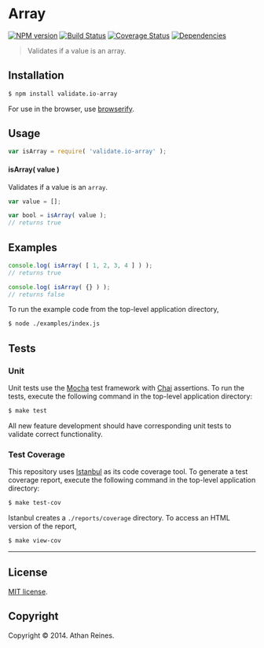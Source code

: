 Array
===
[![NPM version][npm-image]][npm-url] [![Build Status][travis-image]][travis-url] [![Coverage Status][coveralls-image]][coveralls-url] [![Dependencies][dependencies-image]][dependencies-url]

> Validates if a value is an array.


## Installation

``` bash
$ npm install validate.io-array
```

For use in the browser, use [browserify](https://github.com/substack/node-browserify).


## Usage

``` javascript
var isArray = require( 'validate.io-array' );
```


#### isArray( value )

Validates if a value is an `array`.

``` javascript
var value = [];

var bool = isArray( value );
// returns true
```


## Examples


``` javascript
console.log( isArray( [ 1, 2, 3, 4 ] ) );
// returns true

console.log( isArray( {} ) );
// returns false
```


To run the example code from the top-level application directory,

``` bash
$ node ./examples/index.js
```


## Tests

### Unit

Unit tests use the [Mocha](http://mochajs.org) test framework with [Chai](http://chaijs.com) assertions. To run the tests, execute the following command in the top-level application directory:

``` bash
$ make test
```

All new feature development should have corresponding unit tests to validate correct functionality.


### Test Coverage

This repository uses [Istanbul](https://github.com/gotwarlost/istanbul) as its code coverage tool. To generate a test coverage report, execute the following command in the top-level application directory:

``` bash
$ make test-cov
```

Istanbul creates a `./reports/coverage` directory. To access an HTML version of the report,

``` bash
$ make view-cov
```


---
## License

[MIT license](http://opensource.org/licenses/MIT). 


## Copyright

Copyright &copy; 2014. Athan Reines.


[npm-image]: http://img.shields.io/npm/v/validate.io-array.svg
[npm-url]: https://npmjs.org/package/validate.io-array

[travis-image]: http://img.shields.io/travis/validate-io/array/master.svg
[travis-url]: https://travis-ci.org/validate-io/array

[coveralls-image]: https://img.shields.io/coveralls/validate-io/array/master.svg
[coveralls-url]: https://coveralls.io/r/validate-io/array?branch=master

[dependencies-image]: http://img.shields.io/david/validate-io/array.svg
[dependencies-url]: https://david-dm.org/validate-io/array

[dev-dependencies-image]: http://img.shields.io/david/dev/validate-io/array.svg
[dev-dependencies-url]: https://david-dm.org/dev/validate-io/array

[github-issues-image]: http://img.shields.io/github/issues/validate-io/array.svg
[github-issues-url]: https://github.com/validate-io/array/issues
